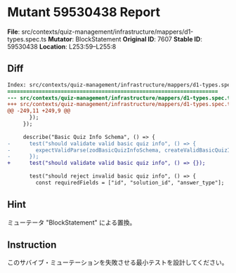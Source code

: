 # Mutant 59530438 Report

**File**: src/contexts/quiz-management/infrastructure/mappers/d1-types.spec.ts
**Mutator**: BlockStatement
**Original ID**: 7607
**Stable ID**: 59530438
**Location**: L253:59–L255:8

## Diff

```diff
Index: src/contexts/quiz-management/infrastructure/mappers/d1-types.spec.ts
===================================================================
--- src/contexts/quiz-management/infrastructure/mappers/d1-types.spec.ts	original
+++ src/contexts/quiz-management/infrastructure/mappers/d1-types.spec.ts	mutated #7607
@@ -249,11 +249,9 @@
       });
     });
 
     describe("Basic Quiz Info Schema", () => {
-      test("should validate valid basic quiz info", () => {
-        expectValidParse(zodBasicQuizInfoSchema, createValidBasicQuizInfo());
-      });
+      test("should validate valid basic quiz info", () => {});
 
       test("should reject invalid basic quiz info", () => {
         const requiredFields = ["id", "solution_id", "answer_type"];
```

## Hint

ミューテータ "BlockStatement" による置換。

## Instruction

このサバイブ・ミューテーションを失敗させる最小テストを設計してください。
